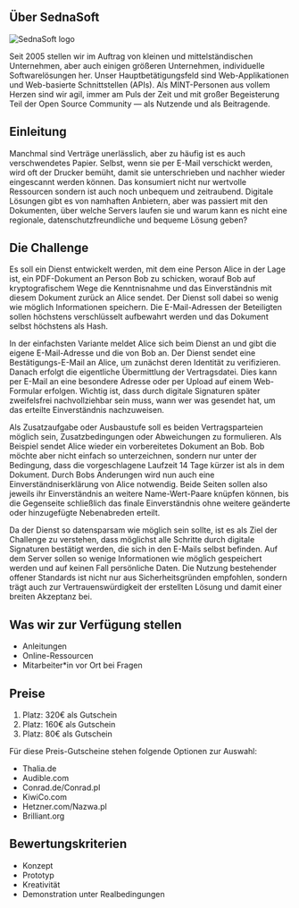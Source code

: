 ## Über SednaSoft

![SednaSoft logo](/challenge_details/sedna-logo.svg)

Seit 2005 stellen wir im Auftrag von kleinen und mittelständischen Unternehmen, aber auch einigen größeren Unternehmen, individuelle Softwarelösungen her. Unser Hauptbetätigungsfeld sind Web-Applikationen und Web-basierte Schnittstellen (APIs). Als MINT-Personen aus vollem Herzen sind wir agil, immer am Puls der Zeit und mit großer Begeisterung Teil der Open Source Community — als Nutzende und als Beitragende.

## Einleitung

Manchmal sind Verträge unerlässlich, aber zu häufig ist es auch verschwendetes Papier. Selbst, wenn sie per E-Mail verschickt werden, wird oft der Drucker bemüht, damit sie unterschrieben und nachher wieder eingescannt werden können. Das konsumiert nicht nur wertvolle Ressourcen sondern ist auch noch unbequem und zeitraubend. Digitale Lösungen gibt es von namhaften Anbietern, aber was passiert mit den Dokumenten, über welche Servers laufen sie und warum kann es nicht eine regionale, datenschutzfreundliche und bequeme Lösung geben?

## Die Challenge

Es soll ein Dienst entwickelt werden, mit dem eine Person Alice in der Lage ist, ein PDF-Dokument an Person Bob zu schicken, worauf Bob auf kryptografischem Wege die Kenntnisnahme und das Einverständnis mit diesem Dokument zurück an Alice sendet. Der Dienst soll dabei so wenig wie möglich Informationen speichern. Die E-Mail-Adressen der Beteiligten sollen höchstens verschlüsselt aufbewahrt werden und das Dokument selbst höchstens als Hash.

In der einfachsten Variante meldet Alice sich beim Dienst an und gibt die eigene E-Mail-Adresse und die von Bob an. Der Dienst sendet eine Bestätigungs-E-Mail an Alice, um zunächst deren Identität zu verifizieren. Danach erfolgt die eigentliche Übermittlung der Vertragsdatei. Dies kann per E-Mail an eine besondere Adresse oder per Upload auf einem Web-Formular erfolgen. Wichtig ist, dass durch digitale Signaturen später zweifelsfrei nachvollziehbar sein muss, wann wer was gesendet hat, um das erteilte Einverständnis nachzuweisen.

Als Zusatzaufgabe oder Ausbaustufe soll es beiden Vertragsparteien möglich sein, Zusatzbedingungen oder Abweichungen zu formulieren. Als Beispiel sendet Alice wieder ein vorbereitetes Dokument an Bob. Bob möchte aber nicht einfach so unterzeichnen, sondern nur unter der Bedingung, dass die vorgeschlagene Laufzeit 14 Tage kürzer ist als in dem Dokument. Durch Bobs Änderungen wird nun auch eine Einverständniserklärung von Alice notwendig. Beide Seiten sollen also jeweils ihr Einverständnis an weitere Name-Wert-Paare knüpfen können, bis die Gegenseite schließlich das finale Einverständnis ohne weitere geänderte oder hinzugefügte Nebenabreden erteilt.

Da der Dienst so datensparsam wie möglich sein sollte, ist es als Ziel der Challenge zu verstehen, dass möglichst alle Schritte durch digitale Signaturen bestätigt werden, die sich in den E-Mails selbst befinden. Auf dem Server sollen so wenige Informationen wie möglich gespeichert werden und auf keinen Fall persönliche Daten. Die Nutzung bestehender offener Standards ist nicht nur aus Sicherheitsgründen empfohlen, sondern trägt auch zur Vertrauenswürdigkeit der erstellten Lösung und damit einer breiten Akzeptanz bei.

## Was wir zur Verfügung stellen

- Anleitungen
- Online-Ressourcen
- Mitarbeiter\*in vor Ort bei Fragen

## Preise

1. Platz: 320€ als Gutschein
2. Platz: 160€ als Gutschein
3. Platz: 80€ als Gutschein

Für diese Preis-Gutscheine stehen folgende Optionen zur Auswahl:

- Thalia.de
- Audible.com
- Conrad.de\/Conrad.pl
- KiwiCo.com
- Hetzner.com\/Nazwa.pl
- Brilliant.org

## Bewertungskriterien

- Konzept
- Prototyp
- Kreativität
- Demonstration unter Realbedingungen
